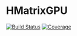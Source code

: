 # HMatrixGPU

[![Build Status](https://github.com/magneticsimulation/HMatrixGPU.jl/workflows/CI/badge.svg)](https://github.com/magneticsimulation/HMatrixGPU.jl/actions)
[![Coverage](https://codecov.io/gh/magneticsimulation/HMatrixGPU.jl/branch/master/graph/badge.svg)](https://codecov.io/gh/magneticsimulation/HMatrixGPU.jl)

